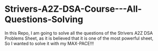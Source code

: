 # Strivers-A2Z-DSA-Course---All-Questions-Solving
In this Repo, I am going to solve all the questions of the Strivers A2Z DSA Problems Sheet, as it is believed that it is one of the most powerful sheet, So I wanted to solve it with my MAX-PACE!!!
